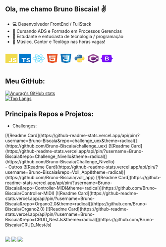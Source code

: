 
## Ola,  me chamo Bruno Biscaia! ✌️
- 💻 Desenvolvedor FrontEnd / FullStack 
- 📝 Cursando ADS e Formado em Processos Gerencias
- 🔎 Estudante e entusiasta de tecnologia / programação 
- 🎸 Músico, Cantor e Teológo nas horas vagas!

<br>
  
<div style="display: inline_block">
  <img align="center" alt="Bruno-Js" height="30" width="40" src="https://raw.githubusercontent.com/devicons/devicon/master/icons/javascript/javascript-plain.svg">
  <img align="center" alt="Bruno-Ts" height="30" width="40" src="https://raw.githubusercontent.com/devicons/devicon/master/icons/typescript/typescript-plain.svg">
  <img align="center" alt="Bruno-React" height="30" width="40" src="https://raw.githubusercontent.com/devicons/devicon/master/icons/react/react-original.svg">
  <img align="center" alt="Bruno-HTML" height="30" width="40" src="https://raw.githubusercontent.com/devicons/devicon/master/icons/html5/html5-original.svg">
  <img align="center" alt="Bruno-CSS" height="30" width="40" src="https://raw.githubusercontent.com/devicons/devicon/master/icons/css3/css3-original.svg">
  <img align="center" alt="Bruno-Python" height="30" width="40" src="https://raw.githubusercontent.com/devicons/devicon/master/icons/python/python-original.svg">
  <img align="center" alt="Bruno-Csharp" height="30" width="40" src="https://raw.githubusercontent.com/devicons/devicon/master/icons/csharp/csharp-original.svg">
  <img align="center" alt="Bruno-Csharp" height="30" width="40" src="https://raw.githubusercontent.com/devicons/devicon/master/icons/bootstrap/bootstrap-original.svg">
</div>

<br>

## Meu GitHub:  
  [![Anurag's GitHub stats](https://github-readme-stats.vercel.app/api?username=Bruno-Biscaia&count_private=true&hide=contribs,prs&show_icons=true&theme=algolia)](https://github.com/Bruno-Biscaia/) <br>
  [![Top Langs](https://github-readme-stats.vercel.app/api/top-langs/?username=Bruno-Biscaia&layout=compact&theme=algolia)](https://github.com/Bruno-Biscaia/)



## Principais Repos e Projetos:
- Challenges:
<div>
[![Readme Card](https://github-readme-stats.vercel.app/api/pin/?username=Bruno-Biscaia&repo=challenge_uex&theme=radical)](https://github.com/Bruno-Biscaia/challenge_uex)
[![Readme Card](https://github-readme-stats.vercel.app/api/pin/?username=Bruno-Biscaia&repo=Challenge_Nivello&theme=radical)](https://github.com/Bruno-Biscaia/Challenge_Nivello)
  </div>
- Outros
[![Readme Card](https://github-readme-stats.vercel.app/api/pin/?username=Bruno-Biscaia&repo=Voll_App&theme=radical)](https://github.com/Bruno-Biscaia/voll_app)
[![Readme Card](https://github-readme-stats.vercel.app/api/pin/?username=Bruno-Biscaia&repo=Controller-MIDI&theme=radical)](https://github.com/Bruno-Biscaia/Controller-MIDI)
[![Readme Card](https://github-readme-stats.vercel.app/api/pin/?username=Bruno-Biscaia&repo=Organo2.0&theme=radical)](https://github.com/Bruno-Biscaia/Organo2.0)
[![Readme Card](https://github-readme-stats.vercel.app/api/pin/?username=Bruno-Biscaia&repo=CRUD_NestJs&theme=radical)](https://github.com/Bruno-Biscaia/CRUD_NestJs)


 
  ##
 
<div>     
  <a href="https://instagram.com/brunno.biscaia" target="_blank"><img src="https://img.shields.io/badge/-Instagram-%23E4405F?style=for-the-badge&logo=instagram&logoColor=white" target="_blank"></a>
  <a href = "mailto:brunobiscaia.dev@gmail.com"><img src="https://img.shields.io/badge/-Gmail-%23333?style=for-the-badge&logo=gmail&logoColor=white" target="_blank"></a>
  <a href="https://www.linkedin.com/in/brunobiscaia" target="_blank"><img src="https://img.shields.io/badge/-LinkedIn-%230077B5?style=for-the-badge&logo=linkedin&logoColor=white" target="_blank"></a> 
  
</div>
